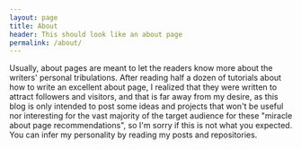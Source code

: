 ```yaml
---
layout: page
title: About
header: This should look like an about page
permalink: /about/
---
```


Usually, about pages are meant to let the readers know more about the writers' personal tribulations. After reading half a dozen of tutorials about how to write an excellent about page, I realized that they were written to attract followers and visitors, and that is far away from my desire, as this blog is only intended to post some ideas and projects that won't be useful nor interesting for the vast majority of the target audience for these "miracle about page recommendations", so I'm sorry if this is not what you expected. You can infer my personality by reading my posts and repositories.
